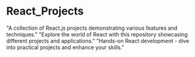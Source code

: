 # React_Projects
"A collection of React.js projects demonstrating various features and techniques." "Explore the world of React with this repository showcasing different projects and applications." "Hands-on React development - dive into practical projects and enhance your skills."
